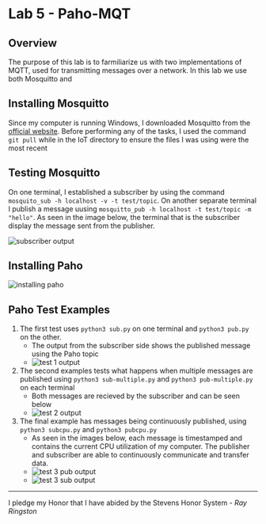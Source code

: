 # Lab 5 - Paho-MQT

## Overview
The purpose of this lab is to farmiliarize us with two implementations of MQTT, used for transmitting messages over a network. In this lab we use both Mosquitto and 

## Installing Mosquitto
Since my computer is running Windows, I downloaded Mosquitto from the [official website](https://mosquitto.org/download/). Before performing any of the tasks, I used the command ```git pull``` while in the IoT directory to ensure the files I was using were the most recent

## Testing Mosquitto
On one terminal, I established a subscriber by using the command ```mosquito_sub -h localhost -v -t test/topic```. On another separate terminal I publish a message uusing ```mosquitto_pub -h localhost -t test/topic -m "hello"```. As seen in the image below, the terminal that is the subscriber display the message sent from the publisher.

![subscriber output](https://github.com/user-attachments/assets/32b0d024-ca06-48fe-80a8-20f7aeb3fdda)

## Installing Paho

![installing paho](https://github.com/user-attachments/assets/a08d5c72-4304-461f-8866-8a8b6ab2ec11)

## Paho Test Examples
1. The first test uses ```python3 sub.py``` on one terminal and ```python3 pub.py``` on the other.
   * The output from the subscriber side shows the published message using the Paho topic
   * ![test 1 output](https://github.com/user-attachments/assets/49544d87-6fe7-4ccc-b0f0-f235548deee5)
2. The second examples tests what happens when multiple messages are published using ```python3 sub-multiple.py``` and ```python3 pub-multiple.py``` on each terminal
   * Both messages are recieved by the subscriber and can be seen below
   * ![test 2 output](https://github.com/user-attachments/assets/f7cbcd19-2cf8-4dc2-a9d8-3f9156d3b9e4)
3. The final example has messages being continuously published, using ```python3 subcpu.py``` and ```python3 pubcpu.py```
   * As seen in the images below, each message is timestamped and contains the current CPU utilization of my computer. The publisher and subscriber are able to continuously communicate and transfer data.
   * ![test 3 pub output](https://github.com/user-attachments/assets/f017ea63-fbb7-460d-9d57-08718848a3b2)
   * ![test 3 sub output](https://github.com/user-attachments/assets/8de42b17-47d6-46f1-903c-2c8e430d75c6)

---

I pledge my Honor that I have abided by the Stevens Honor System - _Ray Ringston_
